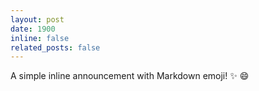 ```yaml
---
layout: post
date: 1900
inline: false
related_posts: false
---
```


A simple inline announcement with Markdown emoji! :sparkles: :smile:
